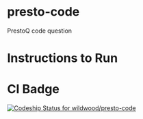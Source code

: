 # presto-code
PrestoQ code question

# Instructions to Run

# CI Badge
[![Codeship Status for wildwood/presto-code](https://app.codeship.com/projects/d7b117c0-8a54-0137-c948-2e6a8e925a93/status?branch=master)](https://app.codeship.com/projects/354799)

